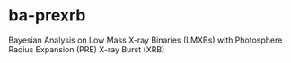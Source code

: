 # ba-prexrb
Bayesian Analysis on Low Mass X-ray Binaries (LMXBs) with Photosphere Radius Expansion (PRE) X-ray Burst (XRB)
